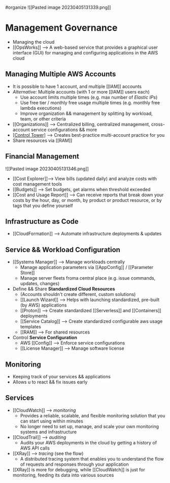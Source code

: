 #organize 
![[Pasted image 20230405131339.png]]
# Management Governance
- Managing the cloud
- [[OpsWorks]] --> A web-based service that provides a graphical user interface (GUI) for managing and configuring applications in the AWS cloud

## Managing Multiple AWS Accounts
- It is possible to have 1 account, and multiple [[IAM]] accounts
- *Alternative:* Multiple accounts (with 1 or more [[IAM]] users each)
	- Use account limits multiple times (e.g. max number of *Elastic IPs*)
	- Use free tier / monthly free usage multiple times (e.g. monthly free lambda executions)
	- Improve organization && management by splitting by workload, team, or other criteria
- [[Organizations]] --> Centralized billing, centralized management, cross-account service configurations && more
- [[Control Tower]](new) --> Creates best-practice multi-account practice for you
- Share resources via [[RAM]]

## Financial Management
![[Pasted image 20230405131346.png]]
- [[Cost Explorer]]--> View bills (updated daily) and analyze costs with cost management tools
- [[Budgets]] --> Set budgets, get alarms when threshold exceeded
- [[Cost and Usage Report]] --> Can receive reports that break down your costs by the hour, day, or month, by product or product resource, or by tags that you define yourself

## Infrastructure as Code
- [[CloudFormation]] --> Automate infrastructure deployments & updates

## Service && Workload Configuration
- [[Systems Manager]] --> Manage workloads centrally
	- Manage application parameters via [[AppConfig]] / [[Parameter Store]]
	- Manage server fleets froma  central place (e.g. issue commands, updates, changes)
- Define && Share **Standardized Cloud Resources**
	- (Accounts shouldn't create different, custom solutions)
	- [[Launch Wizard]] --> Helps with launching standardized, pre-built (by AWS) applications
	- [[Proton]] --> Create standardized [[Serverless]] and [[Containers]] deployments
	- [[Service Catalog]] --> Create standardized configurable aws usage templates
	- [[RAM]] --> For shared resources
- Control **Service Configuration**
	- AWS [[Config]] --> Enforce service configurations
	- [[License Manager]] --> Manage software license

## Monitoring
- Keeping track of your services && applications
- Allows u to react && fix issues early

## Services
- [[CloudWatch]] --> *monitoring*
	- Provides a reliable, scalable, and flexible monitoring solution that you can start using within minutes
	- No longer need to set up, manage, and scale your own monitoring systems and infrastructure
- [[CloudTrail]] --> *auditing*
	- Audits your AWS deployments in the cloud by getting a history of AWS API calls
- [[XRay]] --> *tracing* (see the flow)
	- A distributed tracing system that enables you to understand the flow of requests and responses through your application
- [[XRay]] is more for debugging, while [[CloudWatch]] is just for monitoring, feeding its data into various sources